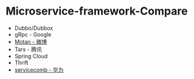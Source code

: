 # Microservice-framework-Compare


* Dubbo/Dubbox
* gRpc - Google
* [Motan - 微博](./motan-example/README.md) 
* Tars - 腾讯
* Spring Cloud
* Thrift
* [servicecomb - 华为](./servicecomb-example/README.md)
